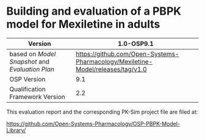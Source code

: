 # Building and evaluation of a PBPK model for Mexiletine in adults



| Version                                         | 1.0-OSP9.1                                                   |
| ----------------------------------------------- | ------------------------------------------------------------ |
| based on *Model Snapshot* and *Evaluation Plan* | https://github.com/Open-Systems-Pharmacology/Mexiletine-Model/releases/tag/v1.0 |
| OSP Version                                     | 9.1                                                          |
| Qualification Framework Version                 | 2.2                                                          |

This evaluation report and the corresponding PK-Sim project file are filed at:

https://github.com/Open-Systems-Pharmacology/OSP-PBPK-Model-Library/